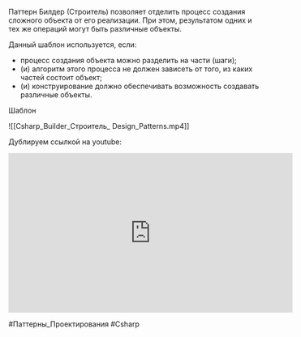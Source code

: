 
Паттерн Билдер (Строитель) позволяет отделить процесс создания сложного объекта от его реализации. При этом, результатом одних и тех же операций могут быть различные объекты.

Данный шаблон используется, если:
 - процесс создания объекта можно разделить на части (шаги);
 - (и) алгоритм этого процесса не должен зависеть от того, из каких частей состоит объект;
 - (и) конструирование должно обеспечивать возможность создавать различные объекты.

Шаблон 

![[Csharp_Builder_Строитель_ Design_Patterns.mp4]]


Дублируем ссылкой на youtube:
<iframe width="560" height="315" src="https://www.youtube.com/embed/2ReKJaM2glI?si=JifTdyUrxhlk22yy" title="YouTube video player" frameborder="0" allow="accelerometer; autoplay; clipboard-write; encrypted-media; gyroscope; picture-in-picture; web-share" allowfullscreen></iframe>

#Паттерны_Проектирования #Csharp 